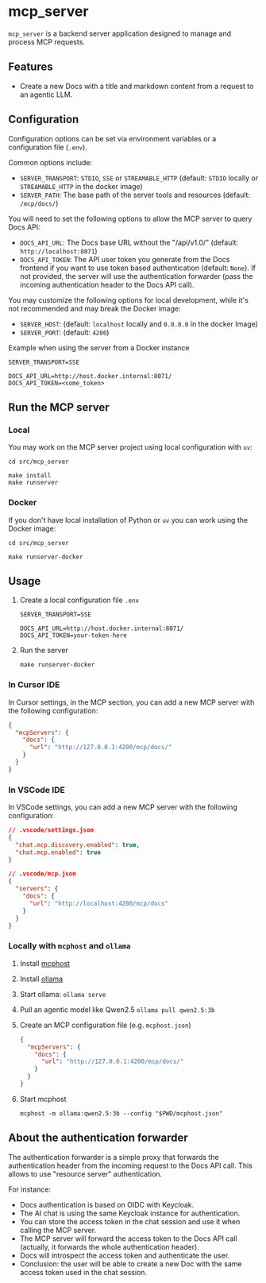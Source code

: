 # mcp_server

`mcp_server` is a backend server application designed to manage and process MCP requests.

## Features

- Create a new Docs with a title and markdown content from a request to an agentic LLM.

## Configuration

Configuration options can be set via environment variables or a configuration file (`.env`).

Common options include:

- `SERVER_TRANSPORT`: `STDIO`, `SSE` or `STREAMABLE_HTTP` (default: `STDIO` locally or `STREAMABLE_HTTP` in the docker image)
- `SERVER_PATH`: The base path of the server tools and resources (default: `/mcp/docs/`)

You will need to set the following options to allow the MCP server to query Docs API:

- `DOCS_API_URL`: The Docs base URL without the "/api/v1.0/" (default: `http://localhost:8071`)
- `DOCS_API_TOKEN`: The API user token you generate from the Docs frontend if you want
  to use token based authentication (default: `None`). If not provided, the server will
  use the authentication forwarder (pass the incoming authentication header to the Docs API call).

You may customize the following options for local development, while it's not recommended and may break the Docker image:

- `SERVER_HOST`: (default: `localhost` locally and `0.0.0.0` in the docker Image)
- `SERVER_PORT`: (default: `4200`)

Example when using the server from a Docker instance

```dotenv
SERVER_TRANSPORT=SSE

DOCS_API_URL=http://host.docker.internal:8071/
DOCS_API_TOKEN=<some_token>
```

## Run the MCP server

### Local

You may work on the MCP server project using local configuration with `uv`:

```shell
cd src/mcp_server

make install
make runserver
```

### Docker

If you don't have local installation of Python or `uv` you can work using the Docker image:

```shell
cd src/mcp_server

make runserver-docker
```

## Usage

1. Create a local configuration file `.env`

   ```dotenv
   SERVER_TRANSPORT=SSE

   DOCS_API_URL=http://host.docker.internal:8071/
   DOCS_API_TOKEN=your-token-here
   ```

2. Run the server

   ```shell
   make runserver-docker
   ```

### In Cursor IDE

In Cursor settings, in the MCP section, you can add a new MCP server with the following configuration:

```json
{
  "mcpServers": {
    "docs": {
      "url": "http://127.0.0.1:4200/mcp/docs/"
    }
  }
}
```

### In VSCode IDE

In VSCode settings, you can add a new MCP server with the following configuration:

```json
// .vscode/settings.json
{
  "chat.mcp.discovery.enabled": true,
  "chat.mcp.enabled": true
}
```

```json
// .vscode/mcp.json
{
  "servers": {
    "docs": {
      "url": "http://localhost:4200/mcp/docs"
    }
  }
}
```

### Locally with `mcphost` and `ollama`

1. Install [mcphost](https://github.com/mark3labs/mcphost)
2. Install [ollama](https://ollama.ai)
3. Start ollama: `ollama serve`
4. Pull an agentic model like Qwen2.5 `ollama pull qwen2.5:3b`
5. Create an MCP configuration file (e.g. `mcphost.json`)

   ```json
   {
     "mcpServers": {
       "docs": {
         "url": "http://127.0.0.1:4200/mcp/docs/"
       }
     }
   }
   ```

6. Start mcphost

   ```shell
   mcphost -m ollama:qwen2.5:3b --config "$PWD/mcphost.json"
   ```

## About the authentication forwarder

The authentication forwarder is a simple proxy that forwards the authentication header from
the incoming request to the Docs API call. This allows to use "resource server" authentication.

For instance:

- Docs authentication is based on OIDC with Keycloak.
- The AI chat is using the same Keycloak instance for authentication.
- You can store the access token in the chat session and use it when calling the MCP server.
- The MCP server will forward the access token to the Docs API call
  (actually, it forwards the whole authentication header).
- Docs will introspect the access token and authenticate the user.
- Conclusion: the user will be able to create a new Doc with the same access token
  used in the chat session.
